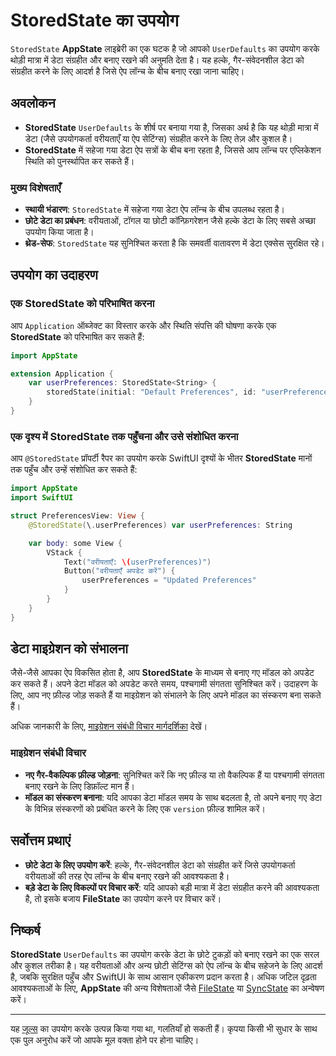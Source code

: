 # StoredState का उपयोग

`StoredState` **AppState** लाइब्रेरी का एक घटक है जो आपको `UserDefaults` का उपयोग करके थोड़ी मात्रा में डेटा संग्रहीत और बनाए रखने की अनुमति देता है। यह हल्के, गैर-संवेदनशील डेटा को संग्रहीत करने के लिए आदर्श है जिसे ऐप लॉन्च के बीच बनाए रखा जाना चाहिए।

## अवलोकन

- **StoredState** `UserDefaults` के शीर्ष पर बनाया गया है, जिसका अर्थ है कि यह थोड़ी मात्रा में डेटा (जैसे उपयोगकर्ता वरीयताएँ या ऐप सेटिंग्स) संग्रहीत करने के लिए तेज़ और कुशल है।
- **StoredState** में सहेजा गया डेटा ऐप सत्रों के बीच बना रहता है, जिससे आप लॉन्च पर एप्लिकेशन स्थिति को पुनर्स्थापित कर सकते हैं।

### मुख्य विशेषताएँ

- **स्थायी भंडारण**: `StoredState` में सहेजा गया डेटा ऐप लॉन्च के बीच उपलब्ध रहता है।
- **छोटे डेटा का प्रबंधन**: वरीयताओं, टॉगल या छोटी कॉन्फ़िगरेशन जैसे हल्के डेटा के लिए सबसे अच्छा उपयोग किया जाता है।
- **थ्रेड-सेफ**: `StoredState` यह सुनिश्चित करता है कि समवर्ती वातावरण में डेटा एक्सेस सुरक्षित रहे।

## उपयोग का उदाहरण

### एक StoredState को परिभाषित करना

आप `Application` ऑब्जेक्ट का विस्तार करके और स्थिति संपत्ति की घोषणा करके एक **StoredState** को परिभाषित कर सकते हैं:

```swift
import AppState

extension Application {
    var userPreferences: StoredState<String> {
        storedState(initial: "Default Preferences", id: "userPreferences")
    }
}
```

### एक दृश्य में StoredState तक पहुँचना और उसे संशोधित करना

आप `@StoredState` प्रॉपर्टी रैपर का उपयोग करके SwiftUI दृश्यों के भीतर **StoredState** मानों तक पहुँच और उन्हें संशोधित कर सकते हैं:

```swift
import AppState
import SwiftUI

struct PreferencesView: View {
    @StoredState(\.userPreferences) var userPreferences: String

    var body: some View {
        VStack {
            Text("वरीयताएँ: \(userPreferences)")
            Button("वरीयताएँ अपडेट करें") {
                userPreferences = "Updated Preferences"
            }
        }
    }
}
```

## डेटा माइग्रेशन को संभालना

जैसे-जैसे आपका ऐप विकसित होता है, आप **StoredState** के माध्यम से बनाए गए मॉडल को अपडेट कर सकते हैं। अपने डेटा मॉडल को अपडेट करते समय, पश्चगामी संगतता सुनिश्चित करें। उदाहरण के लिए, आप नए फ़ील्ड जोड़ सकते हैं या माइग्रेशन को संभालने के लिए अपने मॉडल का संस्करण बना सकते हैं।

अधिक जानकारी के लिए, [माइग्रेशन संबंधी विचार मार्गदर्शिका](migration-considerations.md) देखें।

### माइग्रेशन संबंधी विचार

- **नए गैर-वैकल्पिक फ़ील्ड जोड़ना**: सुनिश्चित करें कि नए फ़ील्ड या तो वैकल्पिक हैं या पश्चगामी संगतता बनाए रखने के लिए डिफ़ॉल्ट मान हैं।
- **मॉडल का संस्करण बनाना**: यदि आपका डेटा मॉडल समय के साथ बदलता है, तो अपने बनाए गए डेटा के विभिन्न संस्करणों को प्रबंधित करने के लिए एक `version` फ़ील्ड शामिल करें।

## सर्वोत्तम प्रथाएं

- **छोटे डेटा के लिए उपयोग करें**: हल्के, गैर-संवेदनशील डेटा को संग्रहीत करें जिसे उपयोगकर्ता वरीयताओं की तरह ऐप लॉन्च के बीच बनाए रखने की आवश्यकता है।
- **बड़े डेटा के लिए विकल्पों पर विचार करें**: यदि आपको बड़ी मात्रा में डेटा संग्रहीत करने की आवश्यकता है, तो इसके बजाय **FileState** का उपयोग करने पर विचार करें।

## निष्कर्ष

**StoredState** `UserDefaults` का उपयोग करके डेटा के छोटे टुकड़ों को बनाए रखने का एक सरल और कुशल तरीका है। यह वरीयताओं और अन्य छोटी सेटिंग्स को ऐप लॉन्च के बीच सहेजने के लिए आदर्श है, जबकि सुरक्षित पहुँच और SwiftUI के साथ आसान एकीकरण प्रदान करता है। अधिक जटिल दृढ़ता आवश्यकताओं के लिए, **AppState** की अन्य विशेषताओं जैसे [FileState](usage-filestate.md) या [SyncState](usage-syncstate.md) का अन्वेषण करें।

---
यह [जूल्स](https://jules.google) का उपयोग करके उत्पन्न किया गया था, गलतियाँ हो सकती हैं। कृपया किसी भी सुधार के साथ एक पुल अनुरोध करें जो आपके मूल वक्ता होने पर होना चाहिए।
